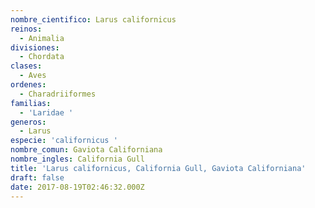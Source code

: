 ```yaml
---
nombre_cientifico: Larus californicus
reinos:
  - Animalia
divisiones:
  - Chordata
clases:
  - Aves
ordenes:
  - Charadriiformes
familias:
  - 'Laridae '
generos:
  - Larus
especie: 'californicus '
nombre_comun: Gaviota Californiana
nombre_ingles: California Gull
title: 'Larus californicus, California Gull, Gaviota Californiana'
draft: false
date: 2017-08-19T02:46:32.000Z
---
```


